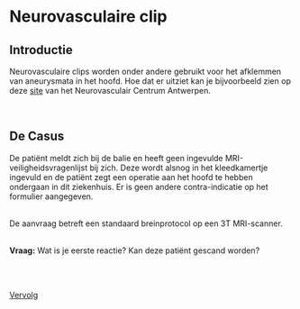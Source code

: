 # Neurovasculaire clip

## Introductie

Neurovasculaire clips worden onder andere gebruikt voor het 
afklemmen van aneurysmata in het hoofd. Hoe dat er uitziet kan je
bijvoorbeeld zien op deze [site](http://www.nvca.be/en/treatments/surgery_aneurysm)
van het Neurovasculair Centrum Antwerpen.

<br>

## De Casus

De patiënt meldt zich bij de balie en heeft geen ingevulde
MRI-veiligheidsvragenlijst bij zich. Deze wordt alsnog in het
kleedkamertje ingevuld en de patiënt zegt een operatie aan het
hoofd te hebben ondergaan in dit ziekenhuis. Er is geen andere
contra-indicatie op het formulier aangegeven.

<br>
De aanvraag betreft een standaard breinprotocol op een 3T MRI-scanner.

<br>
<br>

**Vraag:** Wat is je eerste reactie? Kan deze patiënt gescand worden? 

<br>
<br>

[Vervolg](case_part2.md)


